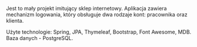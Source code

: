 Jest to mały projekt imitujący sklep internetowy. Aplikacja zawiera mechanizm logowania, który obsługuje dwa rodzaje kont: pracownika oraz klienta.

Użyte technologie: Spring, JPA, Thymeleaf, Bootstrap, Font Awesome, MDB. Baza danych - PostgreSQL.

